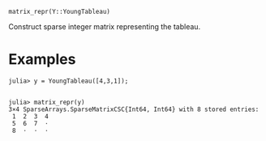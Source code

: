```
matrix_repr(Y::YoungTableau)
```

Construct sparse integer matrix representing the tableau.

# Examples

```jldoctest
julia> y = YoungTableau([4,3,1]);


julia> matrix_repr(y)
3×4 SparseArrays.SparseMatrixCSC{Int64, Int64} with 8 stored entries:
 1  2  3  4
 5  6  7  ⋅
 8  ⋅  ⋅  ⋅
```
